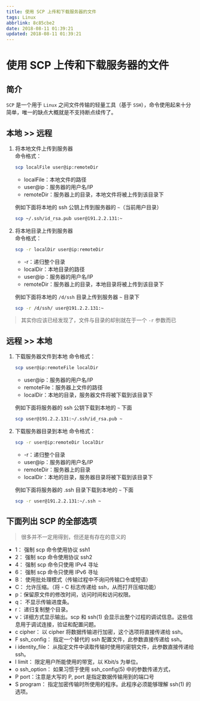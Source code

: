 ```yaml
---
title: 使用 SCP 上传和下载服务器的文件
tags: Linux
abbrlink: 8c85cbe2
date: 2018-08-11 01:39:21
updated: 2018-08-11 01:39:21
---
```


# 使用 SCP 上传和下载服务器的文件

## 简介

`SCP` 是一个用于 `Linux` 之间文件传输的轻量工具（基于 `SSH`），命令使用起来十分简单，唯一的缺点大概就是不支持断点续传了。

## 本地 >> 远程

1. 将本地文件上传到服务器  
   命令格式：

   ```bash
   scp localFile user@ip:remoteDir
   ```

   - localFile：本地文件的路径
   - user@ip：服务器的用户名/IP
   - remoteDir：服务器上的目录，本地文件将被上传到该目录下

   例如下面将本地的 ssh 公钥上传到服务器的 `~`（当前用户目录）

   ```bash
   scp ~/.ssh/id_rsa.pub user@191.2.2.131:~
   ```

2. 将本地目录上传到服务器  
   命令格式：

   ```bash
   scp -r localDir user@ip:remoteDir
   ```

   - -r：递归整个目录
   - localDir：本地目录的路径
   - user@ip：服务器的用户名/IP
   - remoteDir：服务器上的目录，本地目录将被上传到该目录下

   例如下面将本地的 `/d/ssh` 目录上传到服务器 `~` 目录下

   ```bash
   scp -r /d/ssh/ user@191.2.2.131:~
   ```

> 其实你应该已经发现了，文件与目录的却别就在于一个 `-r` 参数而已

## 远程 >> 本地

1. 下载服务器文件到本地
   命令格式：

   ```bash
   scp user@ip:remoteFile localDir
   ```

   - user@ip：服务器的用户名/IP
   - remoteFile：服务器上文件的路径
   - localDir：本地的目录，服务器文件将被下载到该目录下

   例如下面将服务器的 ssh 公钥下载到本地的 `~` 下面

   ```bash
   scp user@191.2.2.131:~/.ssh/id_rsa.pub ~
   ```

2. 下载服务器目录到本地
   命令格式：

   ```bash
   scp -r user@ip:remoteDir localDir
   ```

   - -r：递归整个目录
   - user@ip：服务器的用户名/IP
   - remoteDir：服务器上的目录
   - localDir：本地的目录，服务器目录将被下载到该目录下

   例如下面将服务器的 .ssh 目录下载到本地的 `~` 下面

   ```bash
   scp -r user@191.2.2.131:~/.ssh ~
   ```

## 下面列出 SCP 的全部选项

> 很多并不一定用得到，但还是有存在的意义的

- 1： 强制 scp 命令使用协议 ssh1
- 2： 强制 scp 命令使用协议 ssh2
- 4： 强制 scp 命令只使用 IPv4 寻址
- 6： 强制 scp 命令只使用 IPv6 寻址
- B： 使用批处理模式（传输过程中不询问传输口令或短语）
- C： 允许压缩。（将 - C 标志传递给 ssh，从而打开压缩功能）
- p：保留原文件的修改时间，访问时间和访问权限。
- q： 不显示传输进度条。
- r： 递归复制整个目录。
- v：详细方式显示输出。scp 和 ssh(1) 会显示出整个过程的调试信息。这些信息用于调试连接，验证和配置问题。
- c cipher： 以 cipher 将数据传输进行加密，这个选项将直接传递给 ssh。
- F ssh_config： 指定一个替代的 ssh 配置文件，此参数直接传递给 ssh。
- i identity_file： 从指定文件中读取传输时使用的密钥文件，此参数直接传递给 ssh。
- l limit： 限定用户所能使用的带宽，以 Kbit/s 为单位。
- o ssh_option： 如果习惯于使用 ssh_config(5) 中的参数传递方式，
- P port：注意是大写的 P, port 是指定数据传输用到的端口号
- S program： 指定加密传输时所使用的程序。此程序必须能够理解 ssh(1) 的选项。
